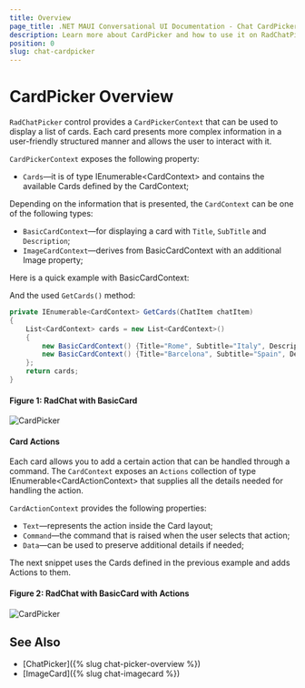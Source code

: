 ```yaml
---
title: Overview
page_title: .NET MAUI Conversational UI Documentation - Chat CardPicker
description: Learn more about CardPicker and how to use it on RadChatPicker control
position: 0
slug: chat-cardpicker
---
```


# CardPicker Overview

`RadChatPicker` control provides a `CardPickerContext` that can be used to display a list of cards. Each card presents more complex information in a user-friendly structured manner and allows the user to interact with it. 

`CardPickerContext` exposes the following property:

* `Cards`&mdash;it is of type IEnumerable&lt;CardContext&gt; and contains the available Cards defined by the CardContext;

Depending on the information that is presented, the `CardContext` can be one of the following types:

* `BasicCardContext`&mdash;for displaying a card with `Title`, `SubTitle` and `Description`;
* `ImageCardContext`&mdash;derives from BasicCardContext with an additional Image property;

Here is a quick example with BasicCardContext:

<snippet id='chat-chatpicker-cardpicker-pickeritem' />

And the used `GetCards()` method:

```C#
private IEnumerable<CardContext> GetCards(ChatItem chatItem)
{
	List<CardContext> cards = new List<CardContext>()
	{
		new BasicCardContext() {Title="Rome", Subtitle="Italy", Description="Italy’s capital is one of the world’s most romantic and inspiring cities"},
		new BasicCardContext() {Title="Barcelona", Subtitle="Spain", Description="Barcelona is an enchanting seaside city with remarkable architecture"}
	};
	return cards;
}
```
	
#### Figure 1: RadChat with BasicCard

![CardPicker](images/)
	
#### Card Actions

Each card allows you to add a certain action that can be handled through a command. The `CardContext` exposes an `Actions` collection of type IEnumerable&lt;CardActionContext&gt; that supplies all the details needed for handling the action.

`CardActionContext` provides the following properties:

* `Text`&mdash;represents the action inside the Card layout;
* `Command`&mdash;the command that is raised when the user selects that action;
* `Data`&mdash;can be used to preserve additional details if needed;

The next snippet uses the Cards defined in the previous example and adds Actions to them.

<snippet id='chat-chatpicker-cardpicker-getcards' />

#### Figure 2: RadChat with BasicCard with Actions

![CardPicker](images/)

## See Also

- [ChatPicker]({% slug chat-picker-overview %})
- [ImageCard]({% slug chat-imagecard %})